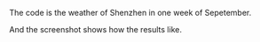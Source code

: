 
The code is the weather of Shenzhen in one week of Sepetember. 

And the screenshot shows how the results like.
